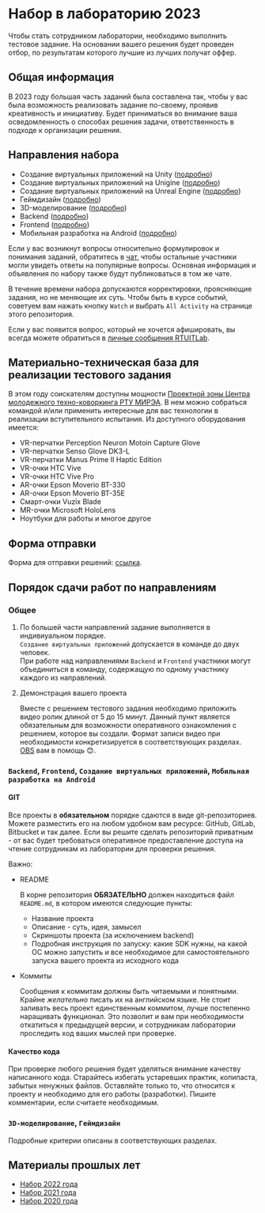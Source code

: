 # Набор в лабораторию 2023

Чтобы стать сотрудником лаборатории, необходимо выполнить тестовое задание. На основании вашего решения будет проведен отбор, по результатам которого лучшие из лучших получат оффер.

## Общая информация

В 2023 году большая часть заданий была составлена так, чтобы у вас была возможность реализовать задание по-своему, проявив креативность и инициативу. Будет приниматься во внимание ваша осведомленность о способах решения задачи, ответственность в подходе к организации решения.

## Направления набора

* Создание виртуальных приложений на Unity ([подробно](requirements/engine/README.md))
* Создание виртуальных приложений на Unigine ([подробно](requirements/engine/README.md))
* Создание виртуальных приложений на Unreal Engine ([подробно](requirements/engine/README.md))
* Геймдизайн ([подробно](requirements/gamedesign/README.md))
* 3D-моделирование ([подробно](requirements/3d/README.md))
* Backend ([подробно](requirements/backend/README.md))
* Frontend ([подробно](requirements/frontend/README.md))
* Мобильная разработка на Android ([подробно](requirements/mobile/README.md))

Если у вас возникнут вопросы относительно формулировок и понимания заданий, обратитесь в [чат](https://t.me/rtuitlab_2023_enrollment), чтобы остальные участники могли увидеть ответы на популярные вопросы. Основная информация и объявления по набору также будут публиковаться в том же чате.

В течение времени набора допускаются корректировки, проясняющие задания, но не меняющие их суть. Чтобы быть в курсе событий, советуем вам нажать кнопку `Watch` и выбрать `All Activity` на странице этого репозитория.

Если у вас появится вопрос, который не хочется афишировать, вы всегда можете обратиться в [личные сообщения RTUITLab](https://vk.com/rtuitlab).

## Материально-техническая база для реализации тестового задания
В этом году соискателям доступны мощности [Проектной зоны Центра молодежного техно-коворкинга РТУ МИРЭА](https://vk.com/rtu_tc). В нем можно собраться командой и/или применить интересные для вас технологии в реализации вступительного испытания. Из доступного оборудования имеется:
* VR-перчатки Perception Neuron Motoin Capture Glove
* VR-перчатки Senso Glove DK3-L
* VR-перчатки Manus Prime II Haptic Edition
* VR-очки HTC Vive
* VR-очки HTC Vive Pro
* AR-очки Epson Moverio BT-330
* AR-очки Epson Moverio BT-35E
* Смарт-очки Vuzix Blade
* MR-очки Microsoft HoloLens
* Ноутбуки для работы и многое другое

## Форма отправки
Форма для отправки решений: [ссылка](https://forms.gle/yBzVWHbo2d2wKTE89).

## Порядок сдачи работ по направлениям

### Общее
1. По большей части направлений задание выполняется в индивиуальном порядке. \
   `Создание виртуальных приложений` допускается в команде до двух человек. \
   При работе над направлениями `Backend` и `Frontend` участники могут объединиться в команду, содержащую по одному участнику каждого из направлений.

2. Демонстрация вашего проекта
    
    Вместе с решением тестового задания необходимо приложить видео ролик длиной от 5 до 15 минут. Данный пункт является обязательным для возможности оперативного ознакомления с решением, которое вы создали. Формат записи видео при необходимости конкретизируется в соответствующих разделах. [OBS](https://obsproject.com/) вам в помощь 😊.


### `Backend`, `Frontend`, `Создание виртуальных приложений`, `Мобильная разработка на Android`
#### **GIT**

Все проекты в **обязательном** порядке сдаются в виде git-репозиториев. Можете разместить его на любом удобном вам ресурсе: GitHub, GitLab, Bitbucket и так далее. Если вы решите сделать репозиторий приватным - от вас будет требоваться оперативное предоставление доступа на чтение сотрудникам из лаборатории для проверки решения.

Важно:
* README

    В корне репозитория **ОБЯЗАТЕЛЬНО** должен находиться файл `README.md`, в котором имеются следующие пункты:
    * Название проекта
    * Описание - суть, идея, замысел
    * Скриншоты проекта (за исключением backend)
    * Подробная инструкция по запуску: какие SDK нужны, на какой ОС можно запустить и все необходимое для самостоятельного запуска вашего проекта из исходного кода
* Коммиты

    Сообщения к коммитам должны быть читаемыми и понятными. Крайне *желательно* писать их на английском языке. Не стоит заливать весь проект единственным коммитом, лучше постепенно наращивать функционал. Это позволит и вам при необходимости откатиться к предыдущей версии, и сотрудникам лаборатории проследить ход ваших мыслей при проверке.

#### **Качество кода**

При проверке любого решения будет уделяться внимание качеству написанного кода. Старайтесь избегать устаревших практик, копипаста, забытых ненужных файлов. Оставляйте только то, что относится к проекту и необходимо для его работы (разработки). Пишите комментарии, если считаете необходимым.

### `3D-моделирование`, `Геймдизайн`
Подробные критерии описаны в соответствующих разделах.

## Материалы прошлых лет

* [Набор 2022 года](2022)
* [Набор 2021 года](2021)
* [Набор 2020 года](2020)
